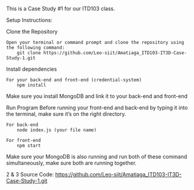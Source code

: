 This is a Case Study #1 for our ITD103 class.

Setup Instructions:

Clone the Repository

	Open your terminal or command prompt and clone the repository using the following command:
		git clone https://github.com/Leo-siit/Amatiaga_ITD103-IT3D-Case-Study-1.git

Install dependencies

	For your back-end and front-end (credential-system)
		npm install
		
Make sure you install MongoDB and link it to your back-end and front-end
	
Run Program
	Before running your front-end and back-end by typing it into the terminal, make sure it’s on the right directory.
 
	For back-end
		node index.js (your file name)

	For front-end
		npm start

Make sure your MongoDB is also running and run both of these command simultaneously, make sure both are running together.

2 & 3  Source Code:
https://github.com/Leo-siit/Amatiaga_ITD103-IT3D-Case-Study-1.git
